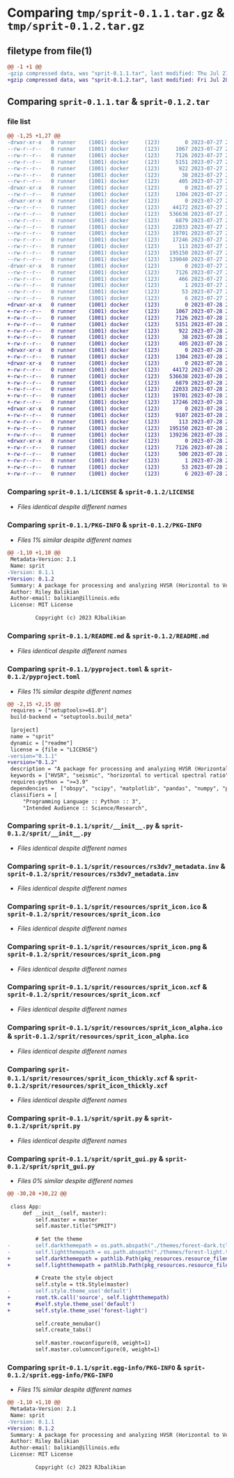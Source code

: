 # Comparing `tmp/sprit-0.1.1.tar.gz` & `tmp/sprit-0.1.2.tar.gz`

## filetype from file(1)

```diff
@@ -1 +1 @@
-gzip compressed data, was "sprit-0.1.1.tar", last modified: Thu Jul 27 20:01:25 2023, max compression
+gzip compressed data, was "sprit-0.1.2.tar", last modified: Fri Jul 28 21:52:36 2023, max compression
```

## Comparing `sprit-0.1.1.tar` & `sprit-0.1.2.tar`

### file list

```diff
@@ -1,25 +1,27 @@
-drwxr-xr-x   0 runner    (1001) docker     (123)        0 2023-07-27 20:01:25.308226 sprit-0.1.1/
--rw-r--r--   0 runner    (1001) docker     (123)     1067 2023-07-27 20:01:14.000000 sprit-0.1.1/LICENSE
--rw-r--r--   0 runner    (1001) docker     (123)     7126 2023-07-27 20:01:25.308226 sprit-0.1.1/PKG-INFO
--rw-r--r--   0 runner    (1001) docker     (123)     5151 2023-07-27 20:01:14.000000 sprit-0.1.1/README.md
--rw-r--r--   0 runner    (1001) docker     (123)      922 2023-07-27 20:01:14.000000 sprit-0.1.1/pyproject.toml
--rw-r--r--   0 runner    (1001) docker     (123)       38 2023-07-27 20:01:25.308226 sprit-0.1.1/setup.cfg
--rw-r--r--   0 runner    (1001) docker     (123)      405 2023-07-27 20:01:14.000000 sprit-0.1.1/setup.py
-drwxr-xr-x   0 runner    (1001) docker     (123)        0 2023-07-27 20:01:25.304226 sprit-0.1.1/sprit/
--rw-r--r--   0 runner    (1001) docker     (123)     1304 2023-07-27 20:01:14.000000 sprit-0.1.1/sprit/__init__.py
-drwxr-xr-x   0 runner    (1001) docker     (123)        0 2023-07-27 20:01:25.308226 sprit-0.1.1/sprit/resources/
--rw-r--r--   0 runner    (1001) docker     (123)    44172 2023-07-27 20:01:14.000000 sprit-0.1.1/sprit/resources/rs3dv7_metadata.inv
--rw-r--r--   0 runner    (1001) docker     (123)   536638 2023-07-27 20:01:14.000000 sprit-0.1.1/sprit/resources/sprit_icon.ico
--rw-r--r--   0 runner    (1001) docker     (123)     6879 2023-07-27 20:01:14.000000 sprit-0.1.1/sprit/resources/sprit_icon.png
--rw-r--r--   0 runner    (1001) docker     (123)    22033 2023-07-27 20:01:14.000000 sprit-0.1.1/sprit/resources/sprit_icon.xcf
--rw-r--r--   0 runner    (1001) docker     (123)    19701 2023-07-27 20:01:14.000000 sprit-0.1.1/sprit/resources/sprit_icon_alpha.ico
--rw-r--r--   0 runner    (1001) docker     (123)    17246 2023-07-27 20:01:14.000000 sprit-0.1.1/sprit/resources/sprit_icon_thickly.xcf
--rw-r--r--   0 runner    (1001) docker     (123)      113 2023-07-27 20:01:14.000000 sprit-0.1.1/sprit/resources/todo.md
--rw-r--r--   0 runner    (1001) docker     (123)   195150 2023-07-27 20:01:14.000000 sprit-0.1.1/sprit/sprit.py
--rw-r--r--   0 runner    (1001) docker     (123)   139040 2023-07-27 20:01:14.000000 sprit-0.1.1/sprit/sprit_gui.py
-drwxr-xr-x   0 runner    (1001) docker     (123)        0 2023-07-27 20:01:25.304226 sprit-0.1.1/sprit.egg-info/
--rw-r--r--   0 runner    (1001) docker     (123)     7126 2023-07-27 20:01:25.000000 sprit-0.1.1/sprit.egg-info/PKG-INFO
--rw-r--r--   0 runner    (1001) docker     (123)      466 2023-07-27 20:01:25.000000 sprit-0.1.1/sprit.egg-info/SOURCES.txt
--rw-r--r--   0 runner    (1001) docker     (123)        1 2023-07-27 20:01:25.000000 sprit-0.1.1/sprit.egg-info/dependency_links.txt
--rw-r--r--   0 runner    (1001) docker     (123)       53 2023-07-27 20:01:25.000000 sprit-0.1.1/sprit.egg-info/requires.txt
--rw-r--r--   0 runner    (1001) docker     (123)        6 2023-07-27 20:01:25.000000 sprit-0.1.1/sprit.egg-info/top_level.txt
+drwxr-xr-x   0 runner    (1001) docker     (123)        0 2023-07-28 21:52:36.681313 sprit-0.1.2/
+-rw-r--r--   0 runner    (1001) docker     (123)     1067 2023-07-28 21:52:24.000000 sprit-0.1.2/LICENSE
+-rw-r--r--   0 runner    (1001) docker     (123)     7126 2023-07-28 21:52:36.681313 sprit-0.1.2/PKG-INFO
+-rw-r--r--   0 runner    (1001) docker     (123)     5151 2023-07-28 21:52:24.000000 sprit-0.1.2/README.md
+-rw-r--r--   0 runner    (1001) docker     (123)      922 2023-07-28 21:52:24.000000 sprit-0.1.2/pyproject.toml
+-rw-r--r--   0 runner    (1001) docker     (123)       38 2023-07-28 21:52:36.681313 sprit-0.1.2/setup.cfg
+-rw-r--r--   0 runner    (1001) docker     (123)      405 2023-07-28 21:52:24.000000 sprit-0.1.2/setup.py
+drwxr-xr-x   0 runner    (1001) docker     (123)        0 2023-07-28 21:52:36.677313 sprit-0.1.2/sprit/
+-rw-r--r--   0 runner    (1001) docker     (123)     1304 2023-07-28 21:52:24.000000 sprit-0.1.2/sprit/__init__.py
+drwxr-xr-x   0 runner    (1001) docker     (123)        0 2023-07-28 21:52:36.681313 sprit-0.1.2/sprit/resources/
+-rw-r--r--   0 runner    (1001) docker     (123)    44172 2023-07-28 21:52:24.000000 sprit-0.1.2/sprit/resources/rs3dv7_metadata.inv
+-rw-r--r--   0 runner    (1001) docker     (123)   536638 2023-07-28 21:52:24.000000 sprit-0.1.2/sprit/resources/sprit_icon.ico
+-rw-r--r--   0 runner    (1001) docker     (123)     6879 2023-07-28 21:52:24.000000 sprit-0.1.2/sprit/resources/sprit_icon.png
+-rw-r--r--   0 runner    (1001) docker     (123)    22033 2023-07-28 21:52:24.000000 sprit-0.1.2/sprit/resources/sprit_icon.xcf
+-rw-r--r--   0 runner    (1001) docker     (123)    19701 2023-07-28 21:52:24.000000 sprit-0.1.2/sprit/resources/sprit_icon_alpha.ico
+-rw-r--r--   0 runner    (1001) docker     (123)    17246 2023-07-28 21:52:24.000000 sprit-0.1.2/sprit/resources/sprit_icon_thickly.xcf
+drwxr-xr-x   0 runner    (1001) docker     (123)        0 2023-07-28 21:52:36.681313 sprit-0.1.2/sprit/resources/themes/
+-rw-r--r--   0 runner    (1001) docker     (123)     9107 2023-07-28 21:52:24.000000 sprit-0.1.2/sprit/resources/themes/example.py
+-rw-r--r--   0 runner    (1001) docker     (123)      113 2023-07-28 21:52:24.000000 sprit-0.1.2/sprit/resources/todo.md
+-rw-r--r--   0 runner    (1001) docker     (123)   195150 2023-07-28 21:52:24.000000 sprit-0.1.2/sprit/sprit.py
+-rw-r--r--   0 runner    (1001) docker     (123)   139236 2023-07-28 21:52:24.000000 sprit-0.1.2/sprit/sprit_gui.py
+drwxr-xr-x   0 runner    (1001) docker     (123)        0 2023-07-28 21:52:36.677313 sprit-0.1.2/sprit.egg-info/
+-rw-r--r--   0 runner    (1001) docker     (123)     7126 2023-07-28 21:52:36.000000 sprit-0.1.2/sprit.egg-info/PKG-INFO
+-rw-r--r--   0 runner    (1001) docker     (123)      500 2023-07-28 21:52:36.000000 sprit-0.1.2/sprit.egg-info/SOURCES.txt
+-rw-r--r--   0 runner    (1001) docker     (123)        1 2023-07-28 21:52:36.000000 sprit-0.1.2/sprit.egg-info/dependency_links.txt
+-rw-r--r--   0 runner    (1001) docker     (123)       53 2023-07-28 21:52:36.000000 sprit-0.1.2/sprit.egg-info/requires.txt
+-rw-r--r--   0 runner    (1001) docker     (123)        6 2023-07-28 21:52:36.000000 sprit-0.1.2/sprit.egg-info/top_level.txt
```

### Comparing `sprit-0.1.1/LICENSE` & `sprit-0.1.2/LICENSE`

 * *Files identical despite different names*

### Comparing `sprit-0.1.1/PKG-INFO` & `sprit-0.1.2/PKG-INFO`

 * *Files 1% similar despite different names*

```diff
@@ -1,10 +1,10 @@
 Metadata-Version: 2.1
 Name: sprit
-Version: 0.1.1
+Version: 0.1.2
 Summary: A package for processing and analyzing HVSR (Horizontal to Vertical Spectral Ratio) data
 Author: Riley Balikian
 Author-email: balikian@illinois.edu
 License: MIT License
         
         Copyright (c) 2023 RJbalikian
```

### Comparing `sprit-0.1.1/README.md` & `sprit-0.1.2/README.md`

 * *Files identical despite different names*

### Comparing `sprit-0.1.1/pyproject.toml` & `sprit-0.1.2/pyproject.toml`

 * *Files 1% similar despite different names*

```diff
@@ -2,15 +2,15 @@
 requires = ["setuptools>=61.0"]
 build-backend = "setuptools.build_meta"
 
 [project]
 name = "sprit"
 dynamic = ["readme"]
 license = {file = "LICENSE"}
-version="0.1.1"
+version="0.1.2"
 description = "A package for processing and analyzing HVSR (Horizontal to Vertical Spectral Ratio) data"
 keywords = ["HVSR", "seismic", "horizontal to vertical spectral ratio", "obspy", 'geology', 'geophysics', 'geotechnical']
 requires-python = ">=3.9"
 dependencies =  ["obspy", "scipy", "matplotlib", "pandas", "numpy", "pyqt5", "tkcalendar"]
 classifiers = [
     "Programming Language :: Python :: 3",
     "Intended Audience :: Science/Research",
```

### Comparing `sprit-0.1.1/sprit/__init__.py` & `sprit-0.1.2/sprit/__init__.py`

 * *Files identical despite different names*

### Comparing `sprit-0.1.1/sprit/resources/rs3dv7_metadata.inv` & `sprit-0.1.2/sprit/resources/rs3dv7_metadata.inv`

 * *Files identical despite different names*

### Comparing `sprit-0.1.1/sprit/resources/sprit_icon.ico` & `sprit-0.1.2/sprit/resources/sprit_icon.ico`

 * *Files identical despite different names*

### Comparing `sprit-0.1.1/sprit/resources/sprit_icon.png` & `sprit-0.1.2/sprit/resources/sprit_icon.png`

 * *Files identical despite different names*

### Comparing `sprit-0.1.1/sprit/resources/sprit_icon.xcf` & `sprit-0.1.2/sprit/resources/sprit_icon.xcf`

 * *Files identical despite different names*

### Comparing `sprit-0.1.1/sprit/resources/sprit_icon_alpha.ico` & `sprit-0.1.2/sprit/resources/sprit_icon_alpha.ico`

 * *Files identical despite different names*

### Comparing `sprit-0.1.1/sprit/resources/sprit_icon_thickly.xcf` & `sprit-0.1.2/sprit/resources/sprit_icon_thickly.xcf`

 * *Files identical despite different names*

### Comparing `sprit-0.1.1/sprit/sprit.py` & `sprit-0.1.2/sprit/sprit.py`

 * *Files identical despite different names*

### Comparing `sprit-0.1.1/sprit/sprit_gui.py` & `sprit-0.1.2/sprit/sprit_gui.py`

 * *Files 0% similar despite different names*

```diff
@@ -30,20 +30,22 @@
 
 class App:
     def __init__(self, master):
         self.master = master
         self.master.title("SPRIT")
 
         # Set the theme
-        self.darkthemepath = os.path.abspath("./themes/forest-dark.tcl")
-        self.lightthemepath = os.path.abspath("./themes/forest-light.tcl")
+        self.darkthemepath = pathlib.Path(pkg_resources.resource_filename(__name__, "/resources/themes/forest-dark.tcl"))
+        self.lightthemepath = pathlib.Path(pkg_resources.resource_filename(__name__, "/resources/themes/forest-light.tcl"))
         
         # Create the style object
         self.style = ttk.Style(master)
-        self.style.theme_use('default')
+        root.tk.call('source', self.lightthemepath)
+        #self.style.theme_use('default')
+        self.style.theme_use('forest-light')
 
         self.create_menubar()
         self.create_tabs()
 
         self.master.rowconfigure(0, weight=1)
         self.master.columnconfigure(0, weight=1)
```

### Comparing `sprit-0.1.1/sprit.egg-info/PKG-INFO` & `sprit-0.1.2/sprit.egg-info/PKG-INFO`

 * *Files 1% similar despite different names*

```diff
@@ -1,10 +1,10 @@
 Metadata-Version: 2.1
 Name: sprit
-Version: 0.1.1
+Version: 0.1.2
 Summary: A package for processing and analyzing HVSR (Horizontal to Vertical Spectral Ratio) data
 Author: Riley Balikian
 Author-email: balikian@illinois.edu
 License: MIT License
         
         Copyright (c) 2023 RJbalikian
```

